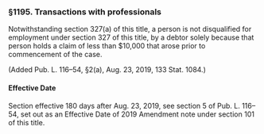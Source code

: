 ### §1195. Transactions with professionals ###

Notwithstanding section 327(a) of this title, a person is not disqualified for employment under section 327 of this title, by a debtor solely because that person holds a claim of less than $10,000 that arose prior to commencement of the case.

(Added Pub. L. 116–54, §2(a), Aug. 23, 2019, 133 Stat. 1084.)

#### Effective Date ####

Section effective 180 days after Aug. 23, 2019, see section 5 of Pub. L. 116–54, set out as an Effective Date of 2019 Amendment note under section 101 of this title.